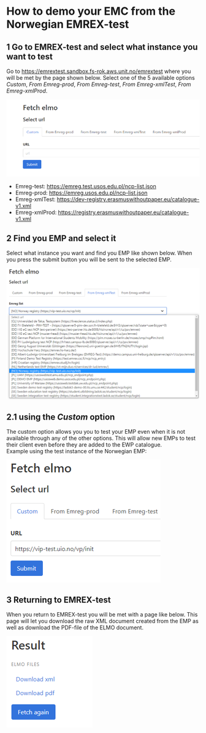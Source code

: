 How to demo your EMC from the Norwegian EMREX-test
==================================================

1 Go to EMREX-test and select what instance you want to test
--------------------------------------------------------------
Go to https://emrextest.sandbox.fs-rok.aws.unit.no/emrextest where you will be met by the page shown below. Select one of the 5 available options *Custom*, *From Emreg-prod*, *From Emreg-test*, *From Emreg-xmlTest*, *From Emreg-xmlProd*. 

![Architecture](images/image101.png)
 
-	Emreg-test: https://emreg.test.usos.edu.pl/ncp-list.json 
-	Emreg-prod: https://emreg.usos.edu.pl/ncp-list.json 
-	Emreg-xmlTest: https://dev-registry.erasmuswithoutpaper.eu/catalogue-v1.xml 
-	Emreg-xmlProd: https://registry.erasmuswithoutpaper.eu/catalogue-v1.xml

2 Find you EMP and select it
------------------------------
Select what instance you want and find you EMP like shown below. When you press the submit button you will be sent to the selected EMP.

![Architecture](images/image102.png)
 
2.1	using the *Custom* option
---------------------------
The custom option allows you you to test your EMP even when it is not available through any of the other options. This will allow new EMPs to test their client even before they are added to the EWP catalogue.  
Example using the test instance of the Norwegian EMP:

![Architecture](images/image103.png)
 
3 Returning to EMREX-test
---------------------------
When you return to EMREX-test you will be met with a page like below. This page will let you download the raw XML document created from the EMP as well as download the PDF-file of the ELMO document. 
 
![Architecture](images/image104.png)